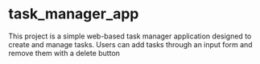 # task_manager_app
This project is a simple web-based task manager application designed to create and manage tasks. Users can add tasks through an input form and remove them with a delete button
